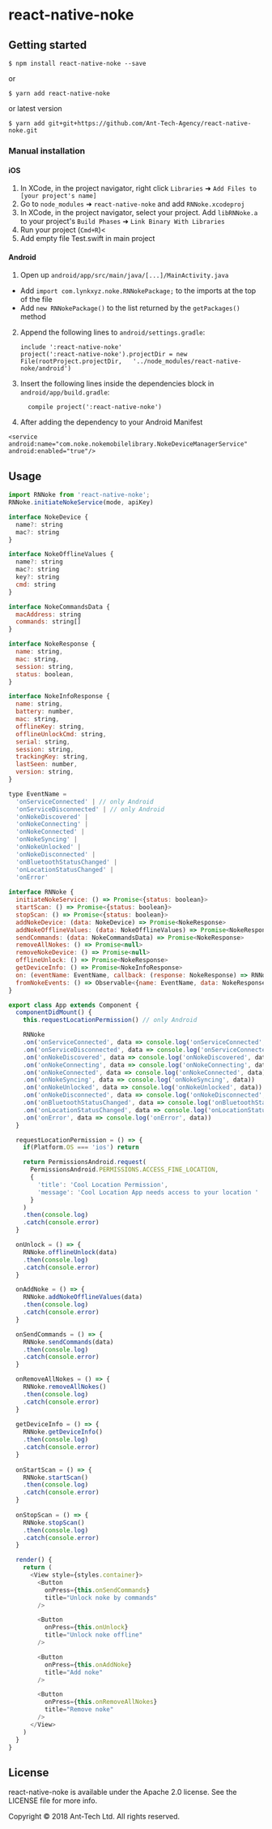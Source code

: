 
# react-native-noke

## Getting started

`$ npm install react-native-noke --save`

or

`$ yarn add react-native-noke`

or latest version

`$ yarn add git+git+https://github.com/Ant-Tech-Agency/react-native-noke.git`

### Manual installation


#### iOS

1. In XCode, in the project navigator, right click `Libraries` ➜ `Add Files to [your project's name]`
2. Go to `node_modules` ➜ `react-native-noke` and add `RNNoke.xcodeproj`
3. In XCode, in the project navigator, select your project. Add `libRNNoke.a` to your project's `Build Phases` ➜ `Link Binary With Libraries`
4. Run your project (`Cmd+R`)<
5. Add empty file Test.swift in main project

#### Android

1. Open up `android/app/src/main/java/[...]/MainActivity.java`
  - Add `import com.lynkxyz.noke.RNNokePackage;` to the imports at the top of the file
  - Add `new RNNokePackage()` to the list returned by the `getPackages()` method
2. Append the following lines to `android/settings.gradle`:
    ```
    include ':react-native-noke'
    project(':react-native-noke').projectDir = new File(rootProject.projectDir,   '../node_modules/react-native-noke/android')
    ```
3. Insert the following lines inside the dependencies block in `android/app/build.gradle`:
    ```
      compile project(':react-native-noke')
    ```
4. After adding the dependency to your Android Manifest
  ```
  <service android:name="com.noke.nokemobilelibrary.NokeDeviceManagerService" android:enabled="true"/>
  ```


## Usage
```javascript
import RNNoke from 'react-native-noke';
RNNoke.initiateNokeService(mode, apiKey)

interface NokeDevice {
  name?: string
  mac?: string
}

interface NokeOfflineValues {
  name?: string
  mac?: string
  key?: string
  cmd: string
}

interface NokeCommandsData {
  macAddress: string  
  commands: string[]
}

interface NokeResponse {
  name: string,
  mac: string,
  session: string,
  status: boolean,
}

interface NokeInfoResponse {
  name: string,
  battery: number,
  mac: string,
  offlineKey: string,
  offlineUnlockCmd: string,
  serial: string,
  session: string,
  trackingKey: string,
  lastSeen: number,
  version: string,
}

type EventName = 
  'onServiceConnected' | // only Android
  'onServiceDisconnected' | // only Android
  'onNokeDiscovered' |
  'onNokeConnecting' |
  'onNokeConnected' |
  'onNokeSyncing' |
  'onNokeUnlocked' |
  'onNokeDisconnected' |
  'onBluetoothStatusChanged' |
  'onLocationStatusChanged' |
  'onError'
  
interface RNNoke {
  initiateNokeService: () => Promise<{status: boolean}>
  startScan: () => Promise<{status: boolean}>
  stopScan: () => Promise<{status: boolean}>
  addNokeDevice: (data: NokeDevice) => Promise<NokeResponse>
  addNokeOfflineValues: (data: NokeOfflineValues) => Promise<NokeResponse>
  sendCommands: (data: NokeCommandsData) => Promise<NokeResponse>
  removeAllNokes: () => Promise<null>
  removeNokeDevice: () => Promise<null>
  offlineUnlock: () => Promise<NokeResponse>
  getDeviceInfo: () => Promise<NokeInfoResponse>
  on: (eventName: EventName, callback: (response: NokeResponse) => RNNoke) => void
  fromNokeEvents: () => Observable<{name: EventName, data: NokeResponse}>
}

export class App extends Component {
  componentDidMount() {
    this.requestLocationPermission() // only Android

    RNNoke
    .on('onServiceConnected', data => console.log('onServiceConnected', data)) // only Android 
    .on('onServiceDisconnected', data => console.log('onServiceConnected', data)) // only Android
    .on('onNokeDiscovered', data => console.log('onNokeDiscovered', data)) 
    .on('onNokeConnecting', data => console.log('onNokeConnecting', data))
    .on('onNokeConnected', data => console.log('onNokeConnected', data))
    .on('onNokeSyncing', data => console.log('onNokeSyncing', data))
    .on('onNokeUnlocked', data => console.log('onNokeUnlocked', data))
    .on('onNokeDisconnected', data => console.log('onNokeDisconnected', data))
    .on('onBluetoothStatusChanged', data => console.log('onBluetoothStatusChanged', data))
    .on('onLocationStatusChanged', data => console.log('onLocationStatusChanged', data))
    .on('onError', data => console.log('onError', data))
  }

  requestLocationPermission = () => {
    if(Platform.OS === 'ios') return

    return PermissionsAndroid.request(
      PermissionsAndroid.PERMISSIONS.ACCESS_FINE_LOCATION,
      {
        'title': 'Cool Location Permission',
        'message': 'Cool Location App needs access to your location '
      }
    )
    .then(console.log)
    .catch(console.error)
  }

  onUnlock = () => {
    RNNoke.offlineUnlock(data)
    .then(console.log)
    .catch(console.error)
  }

  onAddNoke = () => {
    RNNoke.addNokeOfflineValues(data)
    .then(console.log)
    .catch(console.error)
  }

  onSendCommands = () => {
    RNNoke.sendCommands(data)
    .then(console.log)
    .catch(console.error)
  }

  onRemoveAllNokes = () => {
    RNNoke.removeAllNokes()
    .then(console.log)
    .catch(console.error)
  }
  
  getDeviceInfo = () => {
    RNNoke.getDeviceInfo()
    .then(console.log)
    .catch(console.error)
  }
  
  onStartScan = () => {
    RNNoke.startScan()
    .then(console.log)
    .catch(console.error)
  }
    
  onStopScan = () => {
    RNNoke.stopScan()
    .then(console.log)
    .catch(console.error)
  }

  render() {
    return (
      <View style={styles.container}>
        <Button
          onPress={this.onSendCommands}
          title="Unlock noke by commands"
        />

        <Button
          onPress={this.onUnlock}
          title="Unlock noke offline"
        />

        <Button
          onPress={this.onAddNoke}
          title="Add noke"
        />

        <Button
          onPress={this.onRemoveAllNokes}
          title="Remove noke"
        />
      </View>
    )
  }
}
```

## License

react-native-noke is available under the Apache 2.0 license. See the LICENSE file for more info.

Copyright © 2018 Ant-Tech Ltd. All rights reserved.
